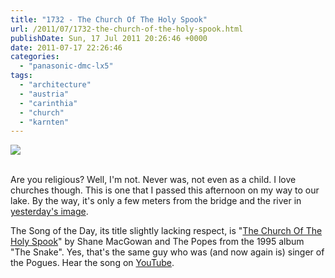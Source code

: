 ```yaml
---
title: "1732 - The Church Of The Holy Spook"
url: /2011/07/1732-the-church-of-the-holy-spook.html
publishDate: Sun, 17 Jul 2011 20:26:46 +0000
date: 2011-07-17 22:26:46
categories: 
  - "panasonic-dmc-lx5"
tags: 
  - "architecture"
  - "austria"
  - "carinthia"
  - "church"
  - "karnten"
---
```

<div class="container">
<div class="center"><a target="_blank" href="https://d25zfm9zpd7gm5.cloudfront.net/1200x1200/2011/20110717_170523_ps.jpg"><img src="https://d25zfm9zpd7gm5.cloudfront.net/0600x0600/2011/20110717_170523_ps.jpg" /></a></div>
</div>
<br />

Are you religious? Well, I'm not. Never was, not even as a child. I love churches though. This is one that I passed this afternoon on my way to our lake. By the way, it's only a few meters from the bridge and the river in <a href="/2011/07/1731-dream-river-ii.html" target="_blank">yesterday's image</a>.


The Song of the Day, its title slightly lacking respect, is "<a href="http://www.lyricsmode.com/lyrics/s/shane_macgowan_and_the_popes/the_church_of_the_holy_spook.html" target="_blank">The Church Of The Holy Spook</a>" by Shane MacGowan and The Popes from the 1995 album "The Snake". Yes, that's the same guy who was (and now again is) singer of the Pogues. Hear the song on <a href="http://www.youtube.com/watch?v=pxNvT1i3700" target="_blank">YouTube</a>.
